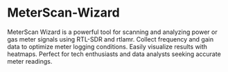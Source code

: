 # MeterScan-Wizard
MeterScan Wizard is a powerful tool for scanning and analyzing power or gas meter signals using RTL-SDR and rtlamr. Collect frequency and gain data to optimize meter logging conditions. Easily visualize results with heatmaps. Perfect for tech enthusiasts and data analysts seeking accurate meter readings.
